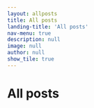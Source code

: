```yaml
---
layout: allposts
title: All posts
landing-title: 'All posts'
nav-menu: true
description: null
image: null
author: null
show_tile: true
---
```


<h1>All posts</h1>
